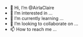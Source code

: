 - 👋 Hi, I’m @AirlaClaire
- 👀 I’m interested in ...
- 🌱 I’m currently learning ...
- 💞️ I’m looking to collaborate on ...
- 📫 How to reach me ...

<!---
AirlaClaire/AirlaClaire is a ✨ special ✨ repository because its `README.md` (this file) appears on your GitHub profile.
You can click the Preview link to take a look at your changes.
--->
